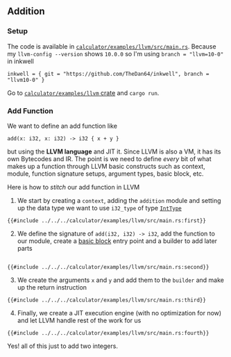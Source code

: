 ##  Addition


### Setup

The code is available in [`calculator/examples/llvm/src/main.rs`](../../../calculator/examples/llvm/src/main.rs). Because my `llvm-config --version` shows `10.0.0` so I'm using `branch = "llvm=10-0"` in inkwell

```text
inkwell = { git = "https://github.com/TheDan64/inkwell", branch = "llvm10-0" }
```

Go to [`calculator/examples/llvm` crate](../../../calculator/examples/llvm/) and `cargo run`.


### Add Function

We want to define an add function like

```
add(x: i32, x: i32) -> i32 { x + y }
```

but using the **LLVM language** and JIT it. Since LLVM is also a VM, it has its own Bytecodes and IR. The point is we need to define *every* bit of what makes up a function through LLVM basic constructs such as context, module, function signature setups, argument types, basic block, etc.

Here is how to *stitch* our add function in LLVM

1. We start by creating a `context`, adding the `addition` module and setting up the data type we want to use `i32_type` of type [`IntType`](https://thedan64.github.io/inkwell/inkwell/types/struct.IntType.html)

```rust,ignore
{{#include ../../../calculator/examples/llvm/src/main.rs:first}}
```

2. We define the signature of `add(i32, i32) -> i32`, add the function to our module, create a [basic block]((https://thedan64.github.io/inkwell/inkwell/basic_block/index.html)) entry point and a builder to add later parts

```rust,ignore

{{#include ../../../calculator/examples/llvm/src/main.rs:second}}
```

3. We create the arguments `x` and `y` and add them to the `builder` and make up the return instruction

```rust,ignore
{{#include ../../../calculator/examples/llvm/src/main.rs:third}}
```

4. Finally, we create a JIT execution engine (with no optimization for now) and let LLVM handle rest of the work for us

```rust,ignore
{{#include ../../../calculator/examples/llvm/src/main.rs:fourth}}
```

Yes! all of this just to add two integers.
